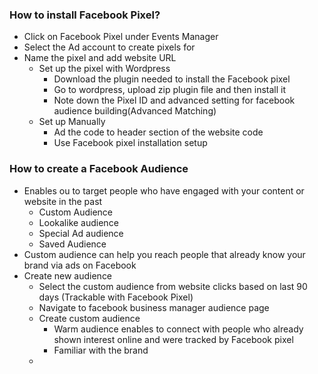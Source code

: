 ### How to install Facebook Pixel?
- Click on Facebook Pixel under Events Manager 
- Select the Ad account to create pixels for
- Name the pixel and add website URL 
  - Set up the pixel with Wordpress
    - Download the plugin needed to install the Facebook pixel 
    - Go to wordpress, upload zip plugin file and then install it
    - Note down the Pixel ID and advanced setting for facebook audience building(Advanced Matching)
  - Set up Manually 
    - Ad the code to header section of the website code
    - Use Facebook pixel installation setup
  
### How to create a Facebook Audience
- Enables ou to target people who have engaged with your content or website in the past 
  - Custom Audience
  - Lookalike audience 
  - Special Ad audience 
  - Saved Audience
- Custom audience can help you reach people that already know your brand via ads on Facebook
- Create new audience
  - Select the custom audience from website clicks based on last 90 days (Trackable with Facebook Pixel)
  - Navigate to facebook business manager audience page
  - Create custom audience
    - Warm audience enables to connect with people who already shown interest online and were tracked by Facebook pixel 
    - Familiar with the brand
  - 